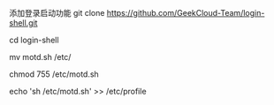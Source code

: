 添加登录启动功能
git clone https://github.com/GeekCloud-Team/login-shell.git

cd login-shell

mv motd.sh /etc/

chmod 755 /etc/motd.sh

echo 'sh /etc/motd.sh' >> /etc/profile
